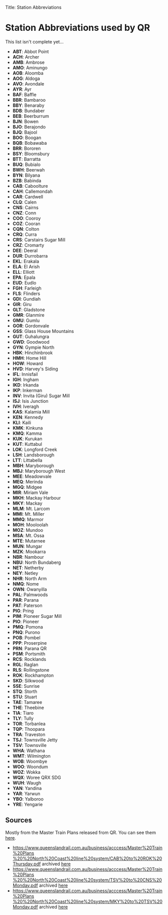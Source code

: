 Title: Station Abbreviations

# Station Abbreviations used by QR

This list isn't complete yet...

- **ABT**: Abbot Point
- **ACH**: Archer
- **AMB**: Ambrose
- **AMO**: Aminungo
- **AOB**: Aloomba
- **AOG**: Aldoga
- **AVO**: Avondale
- **AYR**: Ayr
- **BAF**: Baffle
- **BBR**: Bambaroo
- **BBY**: Benaraby
- **BDB**: Bundaber
- **BEB**: Beerburrum
- **BJN**: Bowen
- **BJO**: Berajondo
- **BJQ**: Bajool
- **BOO**: Boogan
- **BQB**: Bobawaba
- **BRR**: Bororen
- **BSY**: Bloomsbury
- **BTT**: Barratta
- **BUQ**: Bubialo
- **BWH**: Beerwah
- **BYN**: Bilyana
- **BZB**: Babinda
- **CAB**: Caboolture
- **CAH**: Callemondah
- **CAR**: Cardwell
- **CLQ**: Calen
- **CNS**: Cairns
- **CNZ**: Conn
- **COO**: Cooroy
- **COZ**: Cooran
- **CQN**: Colton
- **CRQ**: Curra
- **CRS**: Carstairs Sugar Mill
- **CRZ**: Cromarty
- **DEE**: Deeral
- **DUR**: Durrobarra
- **EKL**: Erakala
- **ELA**: El Arish
- **ELL**: Elliott
- **EPA**: Epala
- **EUD**: Eudlo
- **FGH**: Farleigh
- **FLS**: Flinders
- **GDI**: Gundiah
- **GIR**: Giru
- **GLT**: Gladstone
- **GMR**: Glanmire
- **GMU**: Gumlu
- **GOR**: Gordonvale
- **GSS**: Glass House Mountains
- **GUT**: Guhalungra
- **GWD**: Goodwood
- **GYN**: Gympie North
- **HBK**: Hinchinbrook
- **HMH**: Home Hill
- **HOW**: Howard
- **HVD**: Harvey's Siding
- **IFL**: Innisfail
- **IGH**: Ingham
- **IKD**: Irkanda
- **IKP**: Inkerman
- **INV**: Invita (Giru) Sugar Mill
- **ISJ**: Isis Junction
- **IVH**: Iveragh
- **KAS**: Kalamia Mill
- **KEN**: Kennedy
- **KLI**: Kaili
- **KMK**: Kinkuna
- **KMQ**: Kamma
- **KUK**: Kurukan
- **KUT**: Kuttabul
- **LOK**: Longford Creek
- **LSH**: Landsborough
- **LTT**: Littabella
- **MBH**: Maryborough
- **MBJ**: Maryborough West
- **MEE**: Meadowvale
- **MEQ**: Merinda
- **MGQ**: Midgee
- **MIR**: Miriam Vale
- **MKH**: Mackay Harbour
- **MKY**: Mackay
- **MLM**: Mt. Larcom
- **MMI**: Mt. Miller
- **MMQ**: Marmor
- **MOH**: Mooloolah
- **MOZ**: Mundoo
- **MSA**: Mt. Ossa
- **MTE**: Mutarnee
- **MUN**: Mungar
- **MZK**: Mookarra
- **NBR**: Nambour
- **NBU**: North Bundaberg
- **NET**: Netherby
- **NEY**: Netley
- **NHR**: North Arm
- **NMQ**: Nome
- **OWN**: Owanyilla
- **PAL**: Palmwoods
- **PAR**: Parana
- **PAT**: Paterson
- **PIG**: Pring
- **PIM**: Pioneer Sugar Mill
- **PIO**: Pioneer
- **PMQ**: Pomona
- **PNQ**: Purono
- **POB**: Pombel
- **PPP**: Proserpine
- **PRN**: Parana QR
- **PSM**: Portsmith
- **RCS**: Rocklands
- **RGL**: Raglan
- **RLS**: Rollingstone
- **ROK**: Rockhampton
- **SKD**: Silkwood
- **SSE**: Sunrise
- **STQ**: Storth
- **STU**: Stuart
- **TAE**: Tamaree
- **THE**: Theebine
- **TIA**: Tiaro
- **TLY**: Tully
- **TOR**: Torbanlea
- **TQP**: Thoopara
- **TRA**: Traveston
- **TSJ**: Townsville Jetty
- **TSV**: Townsville
- **WHA**: Wathana
- **WMT**: Wilmington
- **WOB**: Woombye
- **WOO**: Woondum
- **WOZ**: Wokka
- **WQX**: Woree QRX SDG
- **WUH**: Waugh
- **YAN**: Yandina
- **YAR**: Yarwun
- **YBO**: Yalboroo
- **YRE**: Yengarie

<!--

DONE:

- CAB to ROK
- TSV to CNS
- MKY to TSV

TODO:

- ROK to MKY: https://www.queenslandrail.com.au/business/acccess/Master%20Train%20Plans%20%20North%20Coast%20line%20system/ROK%20to%20MKY%20Monday.pdf
- Other regions apart from North Coast line

-->

## Sources

Mostly from the Master Train Plans released from QR. You can see them [here](https://www.queenslandrail.com.au/business/acccess/Pages/Master-train-plans.aspx).

<!-- Note the <br> in the URL text cuz otherwise it overflows and creates horizontal scrolling -->

- [https://www.queenslandrail.com.au/business/acccess/Master%20Train%20Plans<br>%20%20North%20Coast%20line%20system/CAB%20to%20ROK%20Thursday.pdf](https://www.queenslandrail.com.au/business/acccess/Master%20Train%20Plans%20%20North%20Coast%20line%20system/CAB%20to%20ROK%20Thursday.pdf) archived [here](../media/Archive/2025-01-15%20CAB%20to%20ROK%20Thursday.pdf)
- [https://www.queenslandrail.com.au/business/acccess/Master%20Train%20Plans<br>%20%20North%20Coast%20line%20system/TSV%20to%20CNS%20Monday.pdf](https://www.queenslandrail.com.au/business/acccess/Master%20Train%20Plans%20%20North%20Coast%20line%20system/TSV%20to%20CNS%20Monday.pdf) archived [here](../media/Archive/2024-01-15%20TSV%20to%20CNS%20Monday.pdf)
- [https://www.queenslandrail.com.au/business/acccess/Master%20Train%20Plans<br>%20%20North%20Coast%20line%20system/MKY%20to%20TSV%20Monday.pdf](https://www.queenslandrail.com.au/business/acccess/Master%20Train%20Plans%20%20North%20Coast%20line%20system/MKY%20to%20TSV%20Monday.pdf) archived [here](../media/Archive/2024-01-15%20MKY%20to%20TSV%20Monday.pdf)
